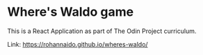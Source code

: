 # Where's Waldo game

This is a React Application as part of The Odin Project curriculum.

Link: https://rohannaido.github.io/wheres-waldo/
